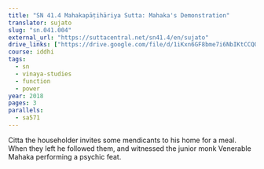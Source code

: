 ```yaml
---
title: "SN 41.4 Mahakapāṭihāriya Sutta: Mahaka's Demonstration"
translator: sujato
slug: "sn.041.004"
external_url: "https://suttacentral.net/sn41.4/en/sujato"
drive_links: ["https://drive.google.com/file/d/1iKxn6GF8bme7i6NbIKtCCQO-nGI2oLvj"]
course: iddhi
tags:
  - sn
  - vinaya-studies
  - function
  - power
year: 2018
pages: 3
parallels:
  - sa571
---
```


Citta the householder invites some mendicants to his home for a meal. When they left he followed them, and witnessed the junior monk Venerable Mahaka performing a psychic feat.
